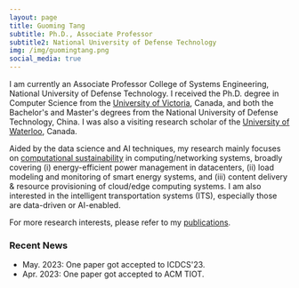 ```yaml
---
layout: page
title: Guoming Tang
subtitle: Ph.D., Associate Professor
subtitle2: National University of Defense Technology
img: /img/guomingtang.png
social_media: true
---
```


I am currently an Associate Professor College of Systems Engineering, National University of Defense Technology. I received the Ph.D. degree in Computer Science from the <a href="https://www.uvic.ca/" target="_blank">University of Victoria</a>, Canada, and both the Bachelor's and Master's degrees from the National University of Defense Technology, China. I was also a visiting research scholar of the <a href="https://uwaterloo.ca/" target="_blank">University of Waterloo</a>, Canada.

Aided by the data science and AI techniques, my research mainly focuses on <a href="https://en.wikipedia.org/wiki/Computational_sustainability" target="_blank">computational sustainability</a> in computing/networking systems, broadly covering (i) energy-efficient power management in datacenters, (ii) load modeling and monitoring of smart energy systems, and (iii) content delivery & resource provisioning of cloud/edge computing systems. I am also interested in the intelligent transportation systems (ITS), especially those are data-driven or AI-enabled.

For more research interests, please refer to my [publications](/publications).

### Recent News
- May. 2023: One paper got accepted to ICDCS'23.
- Apr. 2023: One paper got accepted to ACM TIOT.
